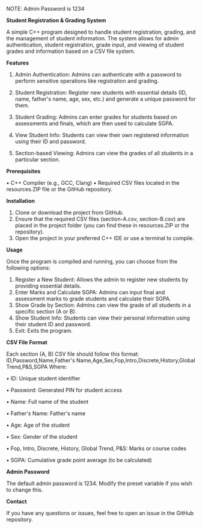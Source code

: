 NOTE: Admin Password is 1234

**Student Registration & Grading System**

A simple C++ program designed to handle student registration, grading, and the management of student information. The system allows for admin authentication, student registration, grade input, and viewing of student grades and information based on a CSV file system.


**Features**

1.	Admin Authentication: Admins can authenticate with a password to perform sensitive operations like registration and grading.


2. Student Registration: Register new students with essential details (ID, name, father's name, age, sex, etc.) and generate a unique password for them.

3. Student Grading: Admins can enter grades for students based on assessments and finals, which are then used to calculate SGPA.

4. View Student Info: Students can view their own registered information using their ID and password.

5. Section-based Viewing: Admins can view the grades of all students in a particular section.
   
**Prerequisites**

•	C++ Compiler (e.g., GCC, Clang)
•	Required CSV files located in the resources.ZIP file or the GitHub repository.

**Installation**

1.	Clone or download the project from GitHub.
2.	Ensure that the required CSV files (section-A.csv, section-B.csv) are placed in the project folder (you can find these in resources.ZIP or the repository).
3.	Open the project in your preferred C++ IDE or use a terminal to compile.

**Usage**

Once the program is compiled and running, you can choose from the following options:

1.	Register a New Student: Allows the admin to register new students by providing essential details.
2.	Enter Marks and Calculate SGPA: Admins can input final and assessment marks to grade students and calculate their SGPA.
3.	Show Grade by Section: Admins can view the grade of all students in a specific section (A or B).
4.	Show Student Info: Students can view their personal information using their student ID and password.
5.	Exit: Exits the program.


**CSV File Format**

Each section (A, B) CSV file should follow this format:
ID,Password,Name,Father's Name,Age,Sex,Fop,Intro,Discrete,History,Global Trend,P&S,SGPA
Where:

•	ID: Unique student identifier

•	Password: Generated PIN for student access

•	Name: Full name of the student

•	Father's Name: Father's name

•	Age: Age of the student

•	Sex: Gender of the student

•	Fop, Intro, Discrete, History, Global Trend, P&S: Marks or course codes

•	SGPA: Cumulative grade point average (to be calculated)

**Admin Password**

The default admin password is 1234. Modify the preset variable if you wish to change this.


**Contact**

If you have any questions or issues, feel free to open an issue in the GitHub repository.


